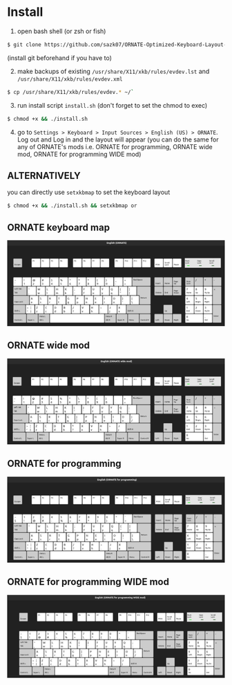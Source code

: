 # Install

1. open bash shell (or zsh or fish)
```bash
$ git clone https://github.com/sazk07/ORNATE-Optimized-Keyboard-Layout-Project.git 
```
(install git beforehand if you have to)

2. make backups of existing `/usr/share/X11/xkb/rules/evdev.lst` and `/usr/share/X11/xkb/rules/evdev.xml`
```bash
$ cp /usr/share/X11/xkb/rules/evdev.* ~/` 
```

3. run install script `install.sh` (don't forget to set the chmod to exec)

```bash
$ chmod +x && ./install.sh
```
4. go to `Settings > Keyboard > Input Sources > English (US) > ORNATE`. Log out and Log in and the layout will appear (you can do the same for any of ORNATE's mods i.e. ORNATE for programming, ORNATE wide mod, ORNATE for programming WIDE mod)

## ALTERNATIVELY
you can directly use `setxkbmap` to set the keyboard layout

```bash
$ chmod +x && ./install.sh && setxkbmap or
```

## ORNATE keyboard map

![ORNATE Keyboard map](./img/ORNATE.jpg)

## ORNATE wide mod

![ORNATE wide mod](./img/ORNATE%20wide%20mod.jpg)

## ORNATE for programming

![ORNATE for programming](./img/ORNATE%20for%20programming.jpg)

## ORNATE for programming WIDE mod

![ORNATE for programming WIDE mod](./img/ORNATE%20for%20programming%20WIDE%20mod.jpg)